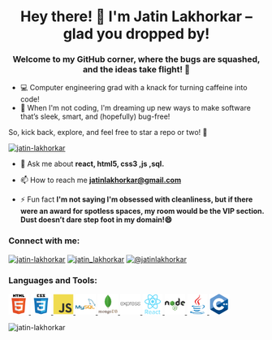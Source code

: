 <!--
**Jatin-Lakhorkar/Jatin-Lakhorkar** is a ✨ _special_ ✨ repository because its `README.md` (this file) appears on your GitHub profile.

Here are some ideas to get you started:

- 🔭 I’m currently working on ...
- 🌱 I’m currently learning ...
- 👯 I’m looking to collaborate on ...
- 🤔 I’m looking for help with ...
- 💬 Ask me about ...
- 📫 How to reach me: ...
- 😄 Pronouns: ...
- ⚡ Fun fact: ...
-->
<h1 align="center">Hey there! 👋 I'm Jatin Lakhorkar – glad you dropped by!</h1>
<h3 align="center">Welcome to my GitHub corner, where the bugs are squashed, and the ideas take flight! 🚀</h3>

- 💻 Computer engineering grad with a knack for turning caffeine into code!
- 🎨 When I'm not coding, I'm dreaming up new ways to make software that’s sleek, smart, and (hopefully) bug-free!

So, kick back, explore, and feel free to star a repo or two! 🌟

<p align="left"> <a href="https://github.com/ryo-ma/github-profile-trophy"><img src="https://github-profile-trophy.vercel.app/?username=jatin-lakhorkar" alt="jatin-lakhorkar" /></a> </p>

- 💬 Ask me about **react, html5, css3 ,js ,sql.**

- 📫 How to reach me **jatinlakhorkar@gmail.com**

- ⚡ Fun fact **I'm not saying I'm obsessed with cleanliness, but if there were an award for spotless spaces, my room would be the VIP section. Dust doesn’t dare step foot in my domain!😄**

<h3 align="left">Connect with me:</h3>
<p align="left">
<a href="https://linkedin.com/in/jatin-lakhorkar" target="blank"><img align="center" src="https://raw.githubusercontent.com/rahuldkjain/github-profile-readme-generator/master/src/images/icons/Social/linked-in-alt.svg" alt="jatin-lakhorkar" height="30" width="40" /></a>
<a href="https://www.hackerrank.com/jatin_lakhorkar" target="blank"><img align="center" src="https://raw.githubusercontent.com/rahuldkjain/github-profile-readme-generator/master/src/images/icons/Social/hackerrank.svg" alt="jatin_lakhorkar" height="30" width="40" /></a>
<a href="https://www.hackerearth.com/@jatinlakhorkar" target="blank"><img align="center" src="https://raw.githubusercontent.com/rahuldkjain/github-profile-readme-generator/master/src/images/icons/Social/hackerearth.svg" alt="@jatinlakhorkar" height="30" width="40" /></a>
</p>

<h3 align="left">Languages and Tools:</h3>
<p align="left"> <a href="https://www.w3.org/html/" target="_blank" rel="noreferrer"> <img src="https://raw.githubusercontent.com/devicons/devicon/master/icons/html5/html5-original-wordmark.svg" alt="html5" width="40" height="40"/> </a><a href="https://www.w3schools.com/css/" target="_blank" rel="noreferrer"> <img src="https://raw.githubusercontent.com/devicons/devicon/master/icons/css3/css3-original-wordmark.svg" alt="css3" width="40" height="40"/> </a><a href="https://developer.mozilla.org/en-US/docs/Web/JavaScript" target="_blank" rel="noreferrer"> <img src="https://raw.githubusercontent.com/devicons/devicon/master/icons/javascript/javascript-original.svg" alt="javascript" width="40" height="40"/> </a><a href="https://www.mysql.com/" target="_blank" rel="noreferrer"> <img src="https://raw.githubusercontent.com/devicons/devicon/master/icons/mysql/mysql-original-wordmark.svg" alt="mysql" width="40" height="40"/> </a><a href="https://www.mongodb.com/" target="_blank" rel="noreferrer"> <img src="https://raw.githubusercontent.com/devicons/devicon/master/icons/mongodb/mongodb-original-wordmark.svg" alt="mongodb" width="40" height="40"/> </a><a href="https://expressjs.com" target="_blank" rel="noreferrer"> <img src="https://raw.githubusercontent.com/devicons/devicon/master/icons/express/express-original-wordmark.svg" alt="express" width="40" height="40"/> </a><a href="https://reactjs.org/" target="_blank" rel="noreferrer"> <img src="https://raw.githubusercontent.com/devicons/devicon/master/icons/react/react-original-wordmark.svg" alt="react" width="40" height="40"/> </a><a href="https://nodejs.org" target="_blank" rel="noreferrer"> <img src="https://raw.githubusercontent.com/devicons/devicon/master/icons/nodejs/nodejs-original-wordmark.svg" alt="nodejs" width="40" height="40"/> </a> <a href="https://www.java.com" target="_blank" rel="noreferrer"> <img src="https://raw.githubusercontent.com/devicons/devicon/master/icons/java/java-original.svg" alt="java" width="40" height="40"/> </a> <a href="https://www.w3schools.com/cpp/" target="_blank" rel="noreferrer"> <img src="https://raw.githubusercontent.com/devicons/devicon/master/icons/cplusplus/cplusplus-original.svg" alt="cplusplus" width="40" height="40"/> </a> </p>

<p><img align="left" src="https://github-readme-stats.vercel.app/api/top-langs?username=jatin-lakhorkar&show_icons=true&locale=en&layout=compact" alt="jatin-lakhorkar" /></p>
